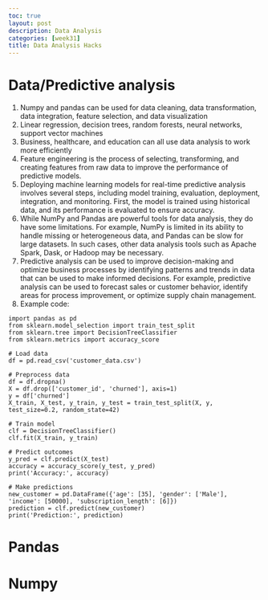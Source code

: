 ```yaml
---
toc: true
layout: post
description: Data Analysis
categories: [week31]
title: Data Analysis Hacks
---
```


# Data/Predictive analysis

1. Numpy and pandas can be used for data cleaning, data transformation, data integration, feature selection, and data visualization
2. Linear regression, decision trees, random forests, neural networks, support vector machines
3. Business, healthcare, and education can all use data analysis to work more efficiently
4. Feature engineering is the process of selecting, transforming, and creating features from raw data to improve the performance of predictive models.
5. Deploying machine learning models for real-time predictive analysis involves several steps, including model training, evaluation, deployment, integration, and monitoring. First, the model is trained using historical data, and its performance is evaluated to ensure accuracy.
6. While NumPy and Pandas are powerful tools for data analysis, they do have some limitations. For example, NumPy is limited in its ability to handle missing or heterogeneous data, and Pandas can be slow for large datasets. In such cases, other data analysis tools such as Apache Spark, Dask, or Hadoop may be necessary. 
7. Predictive analysis can be used to improve decision-making and optimize business processes by identifying patterns and trends in data that can be used to make informed decisions. For example, predictive analysis can be used to forecast sales or customer behavior, identify areas for process improvement, or optimize supply chain management.
8. Example code:
   
```
import pandas as pd
from sklearn.model_selection import train_test_split
from sklearn.tree import DecisionTreeClassifier
from sklearn.metrics import accuracy_score

# Load data
df = pd.read_csv('customer_data.csv')

# Preprocess data
df = df.dropna()
X = df.drop(['customer_id', 'churned'], axis=1)
y = df['churned']
X_train, X_test, y_train, y_test = train_test_split(X, y, test_size=0.2, random_state=42)

# Train model
clf = DecisionTreeClassifier()
clf.fit(X_train, y_train)

# Predict outcomes
y_pred = clf.predict(X_test)
accuracy = accuracy_score(y_test, y_pred)
print('Accuracy:', accuracy)

# Make predictions
new_customer = pd.DataFrame({'age': [35], 'gender': ['Male'], 'income': [50000], 'subscription_length': [6]})
prediction = clf.predict(new_customer)
print('Prediction:', prediction)
```

# Pandas



# Numpy

